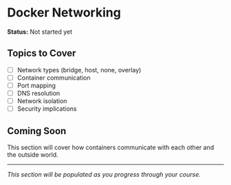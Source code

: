 # Docker Networking

**Status:** Not started yet

## Topics to Cover

- [ ] Network types (bridge, host, none, overlay)
- [ ] Container communication
- [ ] Port mapping
- [ ] DNS resolution
- [ ] Network isolation
- [ ] Security implications

## Coming Soon

This section will cover how containers communicate with each other and the outside world.

---

*This section will be populated as you progress through your course.*
